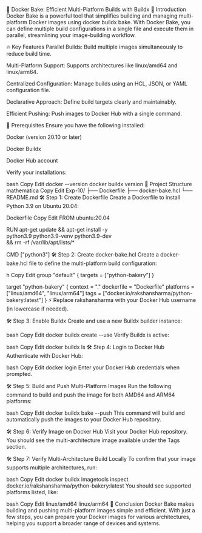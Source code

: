 🚀 Docker Bake: Efficient Multi-Platform Builds with Buildx
🚀 Introduction
Docker Bake is a powerful tool that simplifies building and managing multi-platform Docker images using docker buildx bake. With Docker Bake, you can define multiple build configurations in a single file and execute them in parallel, streamlining your image-building workflow.

🔥 Key Features
Parallel Builds: Build multiple images simultaneously to reduce build time.

Multi-Platform Support: Supports architectures like linux/amd64 and linux/arm64.

Centralized Configuration: Manage builds using an HCL, JSON, or YAML configuration file.

Declarative Approach: Define build targets clearly and maintainably.

Efficient Pushing: Push images to Docker Hub with a single command.

📌 Prerequisites
Ensure you have the following installed:

Docker (version 20.10 or later)

Docker Buildx

Docker Hub account

Verify your installations:

bash
Copy
Edit
docker --version
docker buildx version
📁 Project Structure
mathematica
Copy
Edit
Exp-10/
├── Dockerfile
├── docker-bake.hcl
└── README.md
🛠 Step 1: Create Dockerfile
Create a Dockerfile to install Python 3.9 on Ubuntu 20.04:

Dockerfile
Copy
Edit
FROM ubuntu:20.04

RUN apt-get update && apt-get install -y \
    python3.9 python3.9-venv python3.9-dev \
    && rm -rf /var/lib/apt/lists/*

CMD ["python3"]
🛠 Step 2: Create docker-bake.hcl
Create a docker-bake.hcl file to define the multi-platform build configuration:

h
Copy
Edit
group "default" {
    targets = ["python-bakery"]
}

target "python-bakery" {
    context    = "."
    dockerfile = "Dockerfile"
    platforms  = ["linux/amd64", "linux/arm64"]
    tags       = ["docker.io/rakshansharma/python-bakery:latest"]
}
⚡ Replace rakshansharma with your Docker Hub username (in lowercase if needed).

🛠 Step 3: Enable Buildx
Create and use a new Buildx builder instance:

bash
Copy
Edit
docker buildx create --use
Verify Buildx is active:

bash
Copy
Edit
docker buildx ls
🛠 Step 4: Login to Docker Hub
Authenticate with Docker Hub:

bash
Copy
Edit
docker login
Enter your Docker Hub credentials when prompted.

🛠 Step 5: Build and Push Multi-Platform Images
Run the following command to build and push the image for both AMD64 and ARM64 platforms:

bash
Copy
Edit
docker buildx bake --push
This command will build and automatically push the images to your Docker Hub repository.

🛠 Step 6: Verify Image on Docker Hub
Visit your Docker Hub repository.
You should see the multi-architecture image available under the Tags section.

🛠 Step 7: Verify Multi-Architecture Build Locally
To confirm that your image supports multiple architectures, run:

bash
Copy
Edit
docker buildx imagetools inspect docker.io/rakshansharma/python-bakery:latest
You should see supported platforms listed, like:

bash
Copy
Edit
linux/amd64
linux/arm64
🎯 Conclusion
Docker Bake makes building and pushing multi-platform images simple and efficient.
With just a few steps, you can prepare your Docker images for various architectures, helping you support a broader range of devices and systems.

